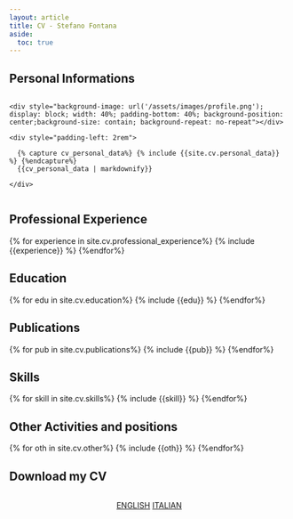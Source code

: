 ```yaml
---
layout: article
title: CV - Stefano Fontana
aside:
  toc: true
---
```


## Personal Informations

<div style="display: flex; flex-direction: row; justify-content: flex-start;">

    <div style="background-image: url('/assets/images/profile.png'); display: block; width: 40%; padding-bottom: 40%; background-position: center;background-size: contain; background-repeat: no-repeat"></div>

    <div style="padding-left: 2rem">

      {% capture cv_personal_data%} {% include {{site.cv.personal_data}} %} {%endcapture%}
      {{cv_personal_data | markdownify}}

    </div>
</div>

## Professional Experience
{% for experience in site.cv.professional_experience%}
  {% include {{experience}} %}
{%endfor%}

## Education
{% for edu in site.cv.education%}
  {% include {{edu}} %}
{%endfor%}

## Publications
{% for pub in site.cv.publications%}
  {% include {{pub}} %}
{%endfor%}

## Skills
{% for skill in site.cv.skills%}
  {% include {{skill}} %}
{%endfor%}

## Other Activities and positions
{% for oth in site.cv.other%}
  {% include {{oth}} %}
{%endfor%}

## Download my CV

<div style="display: flex; flex-direction: row; justify-content: space-evenly;">

  <a href="https://github.com/tetofonta/tetofonta.github.io/releases/latest/download/cv.pdf" target="_blank">ENGLISH</a>
  <a href="https://github.com/tetofonta/tetofonta.github.io/releases/latest/download/cv_it.pdf" target="_blank">ITALIAN</a>

</div>